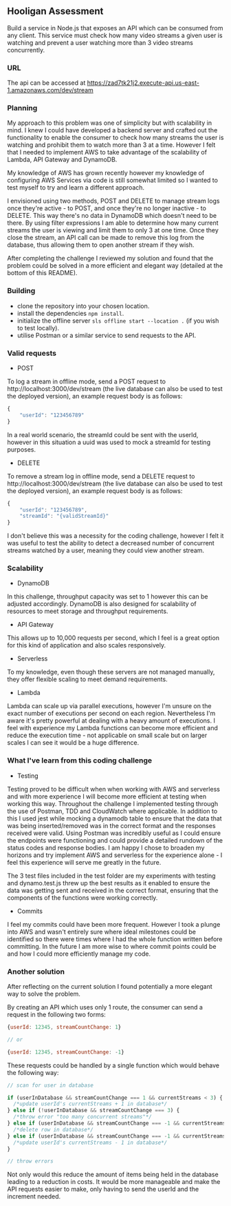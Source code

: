 ## Hooligan Assessment

Build a service in Node.js that exposes an API which can be consumed from any client. This service must check how many video streams a given user is watching and prevent a user watching more than 3 video streams concurrently.

### URL

The api can be accessed at https://zad7tk21j2.execute-api.us-east-1.amazonaws.com/dev/stream

### Planning

My approach to this problem was one of simplicity but with scalability in mind. I knew I could have developed a backend server and crafted out the functionality to enable the consumer to check how many streams the user is watching and prohibit them to watch more than 3 at a time. However I felt that I needed to implement AWS to take advantage of the scalability of Lambda, API Gateway and DynamoDB.

My knowledge of AWS has grown recently however my knowledge of configuring AWS Services via code is still somewhat limited so I wanted to test myself to try and learn a different approach.

I envisioned using two methods, POST and DELETE to manage stream logs once they're active - to POST, and once they're no longer inactive - to DELETE. This way there's no data in DynamoDB which doesn't need to be there. By using filter expressions I am able to determine how many current streams the user is viewing and limit them to only 3 at one time. Once they close the stream, an API call can be made to remove this log from the database, thus allowing them to open another stream if they wish.

After completing the challenge I reviewed my solution and found that the problem could be solved in a more efficient and elegant way (detailed at the bottom of this README).

### Building

- clone the repository into your chosen location.
- install the dependencies `npm install`.
- initialize the offline server `sls offline start --location .` (if you wish to test locally).
- utilise Postman or a similar service to send requests to the API.

### Valid requests

- POST

To log a stream in offline mode, send a POST request to http://localhost:3000/dev/stream (the live database can also be used to test the deployed version), an example request body is as follows:

```js
{
    "userId": "123456789"
}
```

In a real world scenario, the streamId could be sent with the userId, however in this situation a uuid was used to mock a streamId for testing purposes.

- DELETE

To remove a stream log in offline mode, send a DELETE request to http://localhost:3000/dev/stream (the live database can also be used to test the deployed version), an example request body is as follows:

```js
{
    "userId": "123456789",
    "streamId": "{validStreamId}"
}
```

I don't believe this was a necessity for the coding challenge, however I felt it was useful to test the ability to detect a decreased number of concurrent streams watched by a user, meaning they could view another stream.

### Scalability

- DynamoDB

In this challenge, throughput capacity was set to 1 however this can be adjusted accordingly. DynamoDB is also designed for scalability of resources to meet storage and throughput requirements.

- API Gateway

This allows up to 10,000 requests per second, which I feel is a great option for this kind of application and also scales responsively.

- Serverless

To my knowledge, even though these servers are not managed manually, they offer flexible scaling to meet demand requirements.

- Lambda

Lambda can scale up via parallel executions, however I'm unsure on the exact number of executions per second on each region. Nevertheless I'm aware it's pretty powerful at dealing with a heavy amount of executions. I feel with experience my Lambda functions can become more efficient and reduce the execution time - not applicable on small scale but on larger scales I can see it would be a huge difference.

### What I've learn from this coding challenge

- Testing

Testing proved to be difficult when when working with AWS and serverless and with more experience I will become more efficient at testing when working this way.
Throughout the challenge I implemented testing through the use of Postman, TDD and CloudWatch where applicable. In addition to this I used jest while mocking a dynamodb table to ensure that the data that was being inserted/removed was in the correct format and the responses received were valid. Using Postman was incredibly useful as I could ensure the endpoints were functioning and could provide a detailed rundown of the status codes and response bodies. I am happy I chose to broaden my horizons and try implement AWS and serverless for the experience alone - I feel this experience will serve me greatly in the future.

The 3 test files included in the test folder are my experiments with testing and dynamo.test.js threw up the best results as it enabled to ensure the data was getting sent and received in the correct format, ensuring that the components of the functions were working correctly.

- Commits

I feel my commits could have been more frequent. However I took a plunge into AWS and wasn't entirely sure where ideal milestones could be identified so there were times where I had the whole function written before committing. In the future I am more wise to where commit points could be and how I could more efficiently manage my code.

### Another solution

After reflecting on the current solution I found potentially a more elegant way to solve the problem.

By creating an API which uses only 1 route, the consumer can send a request in the following two forms:

```js
{userId: 12345, streamCountChange: 1}

// or

{userId: 12345, streamCountChange: -1}
```

These requests could be handled by a single function which would behave the following way:

```js
// scan for user in database

if (userInDatabase && streamCountChange === 1 && currentStreams < 3) {
  /*update userId's currentStreams + 1 in database*/
} else if (!userInDatabase && streamCountChange === 3) {
  /*throw error "too many concurrent streams"*/
} else if (userInDatabase && streamCountChange === -1 && currentStreams === 1) {
  /*delete row in database*/
} else if (userInDatabase && streamCountChange === -1 && currentStreams > 1) {
  /*update userId's currentStreams - 1 in database*/
}

// throw errors
```

Not only would this reduce the amount of items being held in the database leading to a reduction in costs. It would be more manageable and make the API requests easier to make, only having to send the userId and the increment needed.
